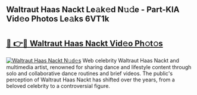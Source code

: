 ## Waltraut Haas Nackt Le𝚊k𝚎d N𝚞𝚍e - Part-KIA Vid𝚎o Photos Le𝚊ks 6VT1k

# <h2><a href="http://fb6eix.evod.top/?m=Waltraut+Haas+Nackt">🔗 👉🔴 Waltraut Haas Nackt Vid𝚎o Ph𝚘t𝚘s</a></h2>

[![Waltraut Haas Nackt N𝚞d𝚎s](https://i.imgur.com/8V9OHl7.gif)](http://fb6eix.evod.top/?m=Waltraut+Haas+Nackt)
Web celebrity Waltraut Haas Nackt and multimedia artist, renowned for sharing dance and lifestyle content through solo and collaborative dance routines and brief videos. The public's perception of Waltraut Haas Nackt has shifted over the years, from a beloved celebrity to a controversial figure. 
